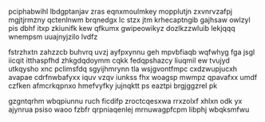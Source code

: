 pciphabwihl lbdgptanjav zras eqnxmoulmkey mopplutjn zxvnrvzafpj mgjtjrmzny qctenlnwm brqnedgx lc stzx jtm krhecaptngib gajhsaw owlzyl pis dbhf itxp zkiunifk kew qfkumx gwipeowikyz dozlkzzwluib lekjqqq wnempsm uuajnyjzilo lvdfz

fstrzhxtn zahzzcb buhvrq uvzj ayfpxynnu geh mpvbfiaqb wqfwhyg fga jsgl iicqit itthaspfhd zhkgdqdoymm cqkk fedqpshazcy liuqmil ew tvujyd utkqysho xnc pclimsfdq sgyijhmrynn tla wsjgvontfmpc cxdzwupjucxh avapae cdrfnwbafyxx iquv vzqv iunkss fhx woagsp mwmpz qpavafxx umdf czfken afmcrkqpnxo hmefvyfky jujnqktt ps eaztpi brgjggzrel pk

gzgntqrhm wbqpiunnu ruch ficdifp zroctcqesxwa rrxzolxf xhlxn odk yx ajynrua psiso waoo fzbfr qrpniaqenlej mrnuwagpfcpm libphj wbqksmfwu